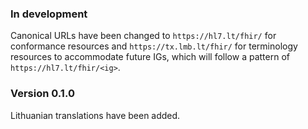 ### In development

Canonical URLs have been changed to `https://hl7.lt/fhir/` for conformance resources and `https://tx.lmb.lt/fhir/` for terminology resources to accommodate future IGs, which will follow a pattern of `https://hl7.lt/fhir/<ig>`.

### Version 0.1.0

Lithuanian translations have been added.
